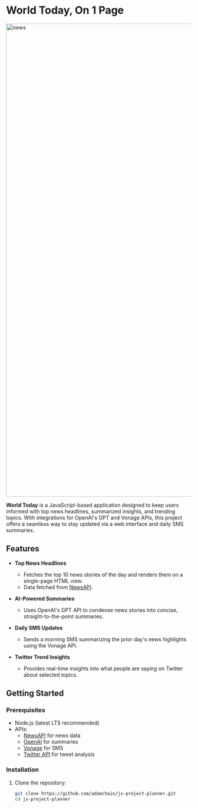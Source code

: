 # World Today, On 1 Page

<img width="1280" alt="news" src="https://github.com/user-attachments/assets/b114006c-32c3-4f3d-bd19-50a57a97b739" />

**World Today** is a JavaScript-based application designed to keep users informed with top news headlines, summarized insights, and trending topics. With integrations for OpenAI's GPT and Vonage APIs, this project offers a seamless way to stay updated via a web interface and daily SMS summaries.

## Features

- **Top News Headlines**
  - Fetches the top 10 news stories of the day and renders them on a single-page HTML view.
  - Data fetched from [NewsAPI](https://newsapi.org/).

- **AI-Powered Summaries**
  - Uses OpenAI's GPT API to condense news stories into concise, straight-to-the-point summaries.

- **Daily SMS Updates**
  - Sends a morning SMS summarizing the prior day's news highlights using the Vonage API.

- **Twitter Trend Insights**
  - Provides real-time insights into what people are saying on Twitter about selected topics.

## Getting Started

### Prerequisites

- Node.js (latest LTS recommended)
- APIs:
  - [NewsAPI](https://newsapi.org/) for news data
  - [OpenAI](https://openai.com/) for summaries
  - [Vonage](https://www.vonage.com/) for SMS
  - [Twitter API](https://developer.twitter.com/en/docs) for tweet analysis

### Installation

1. Clone the repository:
   ```bash
   git clone https://github.com/adamchain/js-project-planner.git
   cd js-project-planner
